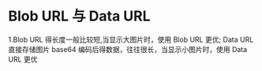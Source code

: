 # Blob URL 与 Data URL

1.Blob URL 得长度一般比较短,当显示大图片时，使用 Blob URL 更优;
  Data URL 直接存储图片 base64 编码后得数据，往往很长，当显示小图片时，使用 Data URL 更优